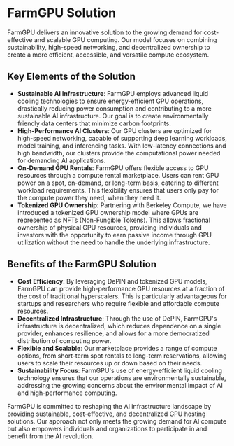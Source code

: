 # FarmGPU Solution

FarmGPU delivers an innovative solution to the growing demand for cost-effective and scalable GPU computing. Our model focuses on combining sustainability, high-speed networking, and decentralized ownership to create a more efficient, accessible, and versatile compute ecosystem.

## Key Elements of the Solution

- **Sustainable AI Infrastructure**: FarmGPU employs advanced liquid cooling technologies to ensure energy-efficient GPU operations, drastically reducing power consumption and contributing to a more sustainable AI infrastructure. Our goal is to create environmentally friendly data centers that minimize carbon footprints.
- **High-Performance AI Clusters**: Our GPU clusters are optimized for high-speed networking, capable of supporting deep learning workloads, model training, and inferencing tasks. With low-latency connections and high bandwidth, our clusters provide the computational power needed for demanding AI applications.
- **On-Demand GPU Rentals**: FarmGPU offers flexible access to GPU resources through a compute rental marketplace. Users can rent GPU power on a spot, on-demand, or long-term basis, catering to different workload requirements. This flexibility ensures that users only pay for the compute power they need, when they need it.
- **Tokenized GPU Ownership**: Partnering with Berkeley Compute, we have introduced a tokenized GPU ownership model where GPUs are represented as NFTs (Non-Fungible Tokens). This allows fractional ownership of physical GPU resources, providing individuals and investors with the opportunity to earn passive income through GPU utilization without the need to handle the underlying infrastructure.

## Benefits of the FarmGPU Solution

- **Cost Efficiency**: By leveraging DePIN and tokenized GPU models, FarmGPU can provide high-performance GPU resources at a fraction of the cost of traditional hyperscalers. This is particularly advantageous for startups and researchers who require flexible and affordable compute resources.
- **Decentralized Infrastructure**: Through the use of DePIN, FarmGPU's infrastructure is decentralized, which reduces dependence on a single provider, enhances resilience, and allows for a more democratized distribution of computing power.
- **Flexible and Scalable**: Our marketplace provides a range of compute options, from short-term spot rentals to long-term reservations, allowing users to scale their resources up or down based on their needs.
- **Sustainability Focus**: FarmGPU's use of energy-efficient liquid cooling technology ensures that our operations are environmentally sustainable, addressing the growing concerns about the environmental impact of AI and high-performance computing.

FarmGPU is committed to reshaping the AI infrastructure landscape by providing sustainable, cost-effective, and decentralized GPU hosting solutions. Our approach not only meets the growing demand for AI compute but also empowers individuals and organizations to participate in and benefit from the AI revolution.